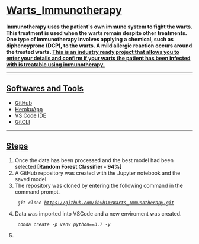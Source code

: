 # <u><b>Warts_Immunotherapy</u></b>
<b> Immunotherapy uses the patient's own immune system to fight the warts. This treatment is used when the warts remain despite other treatments. One type of immunotherapy involves applying a chemical, such as diphencyprone (DCP), to the warts. A mild allergic reaction occurs around the treated warts. <u>This is an industry ready project that allows you to enter your details and confirm if your warts the patient has been infected with is treatable using immunotherapy. </b></u>

***
## <u><b>Softwares and Tools</u></b>

- [GitHub](https://www.github.com/ibvhim)
- [HerokuApp](https://www.heroku.com)
- [VS Code IDE](https://code.visualstudio.com/)
- [GitCLI](https://git-scm.com/docs/gitcli)

***
## <u><b>Steps</u></b>

1. Once the data has been processed and the best model had been selected <b>[Random Forest Classifier - 94%]</b>
2. A GitHub repository was created with the Jupyter notebook and the saved model.
3. The repository was cloned by entering the following command in the command prompt.
    <i><pre><code> git clone https://github.com/ibvhim/Warts_Immunotherapy.git </pre></code></i>
4. Data was imported into VSCode and a new enviroment was created.
    <i><pre><code> conda create -p venv python==3.7 -y </pre></code></i>
5. 

